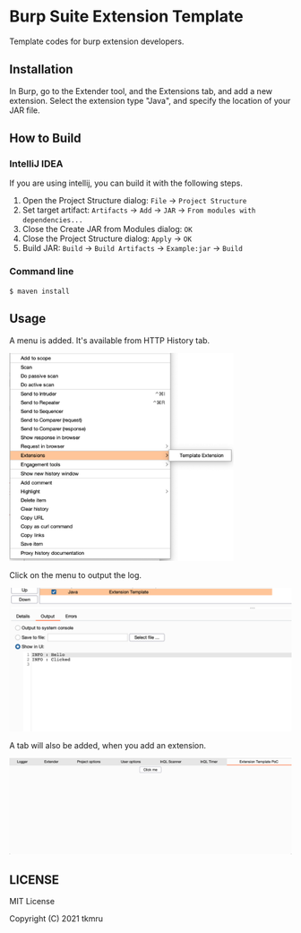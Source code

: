 # Burp Suite Extension Template

Template codes for burp extension developers.

## Installation
In Burp, go to the Extender tool, and the Extensions tab, and add a new extension. Select the extension type "Java", and specify the location of your JAR file.

## How to Build
### IntelliJ IDEA
If you are using intellij, you can build it with the following steps.

1. Open the Project Structure dialog: `File` -> `Project Structure`
2. Set target artifact: `Artifacts` -> `Add` -> `JAR` -> `From modules with dependencies...`
3. Close the Create JAR from Modules dialog: `OK`
4. Close the Project Structure dialog: `Apply` -> `OK`
5. Build JAR: `Build` -> `Build Artifacts` -> `Example:jar` -> `Build`

### Command line

```
$ maven install
```

## Usage
A menu is added. It's available from HTTP History tab.

<img src="img/menu.png" width=400px>

Click on the menu to output the log.

<img src="img/log.png" width=600px>

A tab will also be added, when you add an extension.

<img src="img/tab.png" width=700px>

## LICENSE

MIT License

Copyright (C) 2021 tkmru
